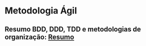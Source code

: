 # Metodologia Ágil
## Resumo BDD, DDD, TDD e metodologias de organização: <a href="https://glaze-colt-42e.notion.site/Metodologia-gil-fcafd5f17f9042ec8fc8790b01ee39d1">Resumo</a>
